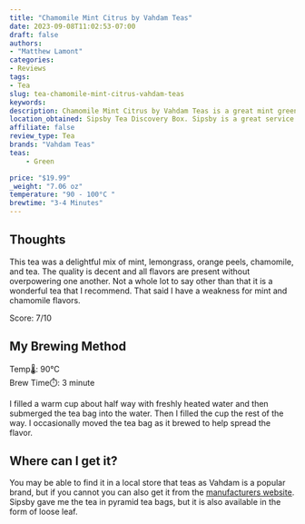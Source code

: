 ```yaml
---
title: "Chamomile Mint Citrus by Vahdam Teas"
date: 2023-09-08T11:02:53-07:00
draft: false
authors: 
- "Matthew Lamont"
categories: 
- Reviews
tags: 
- Tea
slug: tea-chamomile-mint-citrus-vahdam-teas
keywords: 
description: Chamomile Mint Citrus by Vahdam Teas is a great mint green tea that I recommend.
location_obtained: Sipsby Tea Discovery Box. Sipsby is a great service for discovering new teas. I'll write a review sometime in the future.
affiliate: false
review_type: Tea
brands: "Vahdam Teas"
teas: 
    - Green

price: "$19.99"
_weight: "7.06 oz"
temperature: "90 - 100°C "
brewtime: "3-4 Minutes"
---
```



## Thoughts

This tea was a delightful mix of mint, lemongrass, orange peels, chamomile, and tea. The quality is decent and all flavors are present without overpowering one another. Not a whole lot to say other than that it is a wonderful tea that I recommend. That said I have a weakness for mint and chamomile flavors.

Score: 7/10

## My Brewing Method

Temp🌡️: 90°C  
Brew Time⏱️: 3 minute

I filled a warm cup about half way with freshly heated water and then submerged the tea bag into the water. Then I filled the cup the rest of the way. I occasionally moved the tea bag as it brewed to help spread the flavor.

## Where can I get it?

You may be able to find it in a local store that teas as Vahdam is a popular brand, but if you cannot you can also get it from the [manufacturers website](https://www.vahdam.com/products/chamomile-mint-citrus-green-tea?variant=13111073472555). Sipsby gave me the tea in pyramid tea bags, but it is also available in the form of loose leaf.
